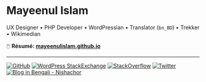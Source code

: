 # Mayeenul Islam

UX Designer • PHP Developer • WordPressian • Translator (`bn_BD`) • Trekker • Wikimedian

🖱️ **Résumé: [mayeenulislam.github.io](https://mayeenulislam.github.io)**

----

<a href="https://github.com/mayeenulislam"><img src="https://img.shields.io/github/followers/mayeenulislam?label=Follow&logo=github&style=flat-square" alt="GitHub"></a>
<a href="https://wordpress.stackexchange.com/users/22728"><img src="https://img.shields.io/stackexchange/wordpress/r/22728?label=WordPress%20StackExchange&logo=wordpress" alt="WordPress StackExchange"></a>
<a href="https://stackoverflow.com/users/1743124"><img src="https://img.shields.io/stackexchange/stackoverflow/r/1743124?label=StackOverflow&logo=StackOverflow&logoColor=%23ffffff&style=flat-square" alt="StackOverflow"></a>
<a href="https://twitter.com/mayeenulislam"><img src="https://img.shields.io/twitter/follow/mayeenulislam?logo=twitter&style=flat-square" alt="Twitter"></a>
<a href="https://nishachor.com"><img src="https://img.shields.io/website?down_message=down&style=flat-square&up_color=green&up_message=alive&url=https%3A%2F%2Fnishachor.com" alt="Blog in Bengali - Nishachor"></a>
